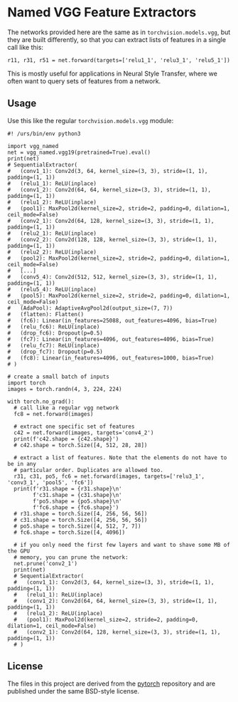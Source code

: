 # Named VGG Feature Extractors

The networks provided here are the same as in `torchvision.models.vgg`, but
they are built differently, so that you can extract lists of features in a
single call like this: 

```python3
r11, r31, r51 = net.forward(targets=['relu1_1', 'relu3_1', 'relu5_1'])
```

This is mostly useful for applications in Neural Style Transfer, where we often
want to query sets of features from a network.

## Usage

Use this like the regular `torchvision.models.vgg` module:

```python3
#! /urs/bin/env python3

import vgg_named
net = vgg_named.vgg19(pretrained=True).eval()
print(net)
# SequentialExtractor(
#   (conv1_1): Conv2d(3, 64, kernel_size=(3, 3), stride=(1, 1), padding=(1, 1))
#   (relu1_1): ReLU(inplace)
#   (conv1_2): Conv2d(64, 64, kernel_size=(3, 3), stride=(1, 1), padding=(1, 1))
#   (relu1_2): ReLU(inplace)
#   (pool1): MaxPool2d(kernel_size=2, stride=2, padding=0, dilation=1, ceil_mode=False)
#   (conv2_1): Conv2d(64, 128, kernel_size=(3, 3), stride=(1, 1), padding=(1, 1))
#   (relu2_1): ReLU(inplace)
#   (conv2_2): Conv2d(128, 128, kernel_size=(3, 3), stride=(1, 1), padding=(1, 1))
#   (relu2_2): ReLU(inplace)
#   (pool2): MaxPool2d(kernel_size=2, stride=2, padding=0, dilation=1, ceil_mode=False)
#   [...]
#   (conv5_4): Conv2d(512, 512, kernel_size=(3, 3), stride=(1, 1), padding=(1, 1))
#   (relu5_4): ReLU(inplace)
#   (pool5): MaxPool2d(kernel_size=2, stride=2, padding=0, dilation=1, ceil_mode=False)
#   (AdaPool): AdaptiveAvgPool2d(output_size=(7, 7))
#   (flatten): Flatten()
#   (fc6): Linear(in_features=25088, out_features=4096, bias=True)
#   (relu_fc6): ReLU(inplace)
#   (drop_fc6): Dropout(p=0.5)
#   (fc7): Linear(in_features=4096, out_features=4096, bias=True)
#   (relu_fc7): ReLU(inplace)
#   (drop_fc7): Dropout(p=0.5)
#   (fc8): Linear(in_features=4096, out_features=1000, bias=True)
# )

# create a small batch of inputs
import torch
images = torch.randn(4, 3, 224, 224)

with torch.no_grad():
  # call like a regular vgg network
  fc8 = net.forward(images)

  # extract one specific set of features
  c42 = net.forward(images, targets='conv4_2')
  print(f'c42.shape = {c42.shape}')
  # c42.shape = torch.Size([4, 512, 28, 28])

  # extract a list of features. Note that the elements do not have to be in any
  # particular order. Duplicates are allowed too.
  r31, c31, po5, fc6 = net.forward(images, targets=['relu3_1', 'conv3_1', 'pool5', 'fc6'])
  print(f'r31.shape = {r31.shape}\n'
        f'c31.shape = {c31.shape}\n'
        f'po5.shape = {po5.shape}\n'
        f'fc6.shape = {fc6.shape}')
  # r31.shape = torch.Size([4, 256, 56, 56])
  # c31.shape = torch.Size([4, 256, 56, 56])
  # po5.shape = torch.Size([4, 512, 7, 7])
  # fc6.shape = torch.Size([4, 4096])

  # if you only need the first few layers and want to shave some MB of the GPU
  # memory, you can prune the network:
  net.prune('conv2_1')
  print(net)
  # SequentialExtractor(
  #   (conv1_1): Conv2d(3, 64, kernel_size=(3, 3), stride=(1, 1), padding=(1, 1))
  #   (relu1_1): ReLU(inplace)
  #   (conv1_2): Conv2d(64, 64, kernel_size=(3, 3), stride=(1, 1), padding=(1, 1))
  #   (relu1_2): ReLU(inplace)
  #   (pool1): MaxPool2d(kernel_size=2, stride=2, padding=0, dilation=1, ceil_mode=False)
  #   (conv2_1): Conv2d(64, 128, kernel_size=(3, 3), stride=(1, 1), padding=(1, 1))
  # )
```

## License

The files in this project are derived from the [pytorch](https://github.com/pytorch/pytorch/) repository and are published under the same BSD-style license.
